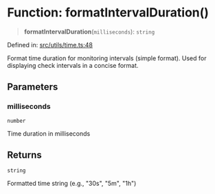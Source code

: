 # Function: formatIntervalDuration()

> **formatIntervalDuration**(`milliseconds`): `string`

Defined in: [src/utils/time.ts:48](https://github.com/Nick2bad4u/Uptime-Watcher/blob/3cce0c3b352c8390536ca3c7399ece50a05faf18/src/utils/time.ts#L48)

Format time duration for monitoring intervals (simple format).
Used for displaying check intervals in a concise format.

## Parameters

### milliseconds

`number`

Time duration in milliseconds

## Returns

`string`

Formatted time string (e.g., "30s", "5m", "1h")
